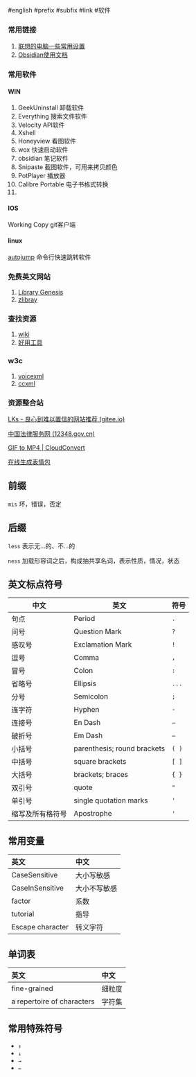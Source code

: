 #english #prefix #subfix #link #软件



### 常用链接

1. [联想的电脑一些常用设置](https://iknow.lenovo.com.cn/detail/dc_172545.html)
2. [Obsidian使用文档](https://jackiegeek.gitee.io/obsidian-docs/zh/Obsidian/)



### 常用软件

#### WIN
1.  GeekUninstall 卸载软件
2.  Everything 搜索文件软件
3.  Velocity  API软件
4.  Xshell 
5.  Honeyview 看图软件
6. wox 快速启动软件
7. obsidian 笔记软件
8. Snipaste 截图软件，可用来拷贝颜色
9. PotPlayer 播放器
10. Calibre Portable 电子书格式转换
11. 

#### IOS

Working Copy git客户端

#### linux

[autojump](https://github.com/wting/autojump) 命令行快速跳转软件



### 免费英文网站

1. [Library Genesis](http://gen.lib.rus.ec/)
2. [zlibray](https://b-ok.cc/s/?extension=mobi)

### 查找资源

1. [wiki](https://en.wikipedia.org/)
2. [好用工具](https://www.fosshub.com/categories.html)

### w3c

1. [voicexml](https://www.w3.org/TR/voicexml20/)
2. [ccxml](https://www.w3.org/TR/ccxml/)


### 资源整合站

[LKs - 良心到难以置信的网站推荐 (gitee.io)](https://xiangjianan.gitee.io/lks/)

[中国法律服务网 (12348.gov.cn)](https://ai.12348.gov.cn/pc/)

[GIF to MP4 | CloudConvert](https://cloudconvert.com/)

[在线生成表情包](https://sorry.xuty.tk/)

## 前缀

`mis` 坏，错误，否定

## 后缀

`less` 表示无...的、不...的

`ness` 加载形容词之后，构成抽共享名词，表示性质，情况，状态

## 英文标点符号

|中文|英文|符号|
|--|--|--|
|句点|Period|`. `|
|问号|Question Mark| `?`|
|感叹号|Exclamation Mark|`!`|
|逗号|Comma|`,` |
|冒号|Colon|`:`|
|省略号|Ellipsis | `...`|
|分号|Semicolon|`;`|
|连字符|Hyphen|`-`|
|连接号|En Dash|`–` |
|破折号|Em Dash| `—` |
|小括号|parenthesis; round brackets|`( )`| 
|中括号| square brackets|`[ ]`|
|大括号| brackets; braces|`{ }`| 
|双引号|quote| `"`|
|单引号|single quotation marks|`'`|
|缩写及所有格符号|Apostrophe| `'` |

## 常用变量

| 英文             | 中文         |
| :--------------- | :----------- |
| CaseSensitive    | 大小写敏感   |
| CaseInSensitive  | 大小不写敏感 |
| factor           | 系数         |
| tutorial         | 指导         |
| Escape character | 转义字符     |

## 单词表

| 英文                       | 中文   |
| :------------------------- | :----- |
| fine-grained               | 细粒度 |
| a repertoire of characters | 字符集 |


## 常用特殊符号

- `↑`
- `↓`
-  `→`
-  `←`



